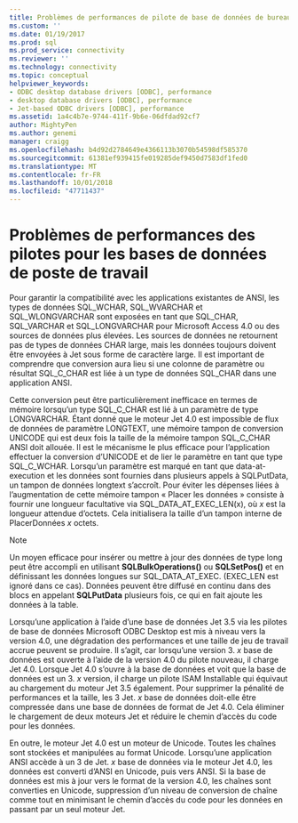 ```yaml
---
title: Problèmes de performances de pilote de base de données de bureau | Microsoft Docs
ms.custom: ''
ms.date: 01/19/2017
ms.prod: sql
ms.prod_service: connectivity
ms.reviewer: ''
ms.technology: connectivity
ms.topic: conceptual
helpviewer_keywords:
- ODBC desktop database drivers [ODBC], performance
- desktop database drivers [ODBC], performance
- Jet-based ODBC drivers [ODBC], performance
ms.assetid: 1a4c4b7e-9744-411f-9b6e-06dfdad92cf7
author: MightyPen
ms.author: genemi
manager: craigg
ms.openlocfilehash: b4d92d2784649e4366113b3070b54598df585370
ms.sourcegitcommit: 61381ef939415fe019285def9450d7583df1fed0
ms.translationtype: MT
ms.contentlocale: fr-FR
ms.lasthandoff: 10/01/2018
ms.locfileid: "47711437"
---
```

# <a name="desktop-database-driver-performance-issues"></a>Problèmes de performances des pilotes pour les bases de données de poste de travail
Pour garantir la compatibilité avec les applications existantes de ANSI, les types de données SQL_WCHAR, SQL_WVARCHAR et SQL_WLONGVARCHAR sont exposées en tant que SQL_CHAR, SQL_VARCHAR et SQL_LONGVARCHAR pour Microsoft Access 4.0 ou des sources de données plus élevées. Les sources de données ne retournent pas de types de données CHAR large, mais les données toujours doivent être envoyées à Jet sous forme de caractère large. Il est important de comprendre que conversion aura lieu si une colonne de paramètre ou résultat SQL_C_CHAR est liée à un type de données SQL_CHAR dans une application ANSI.  
  
 Cette conversion peut être particulièrement inefficace en termes de mémoire lorsqu’un type SQL_C_CHAR est lié à un paramètre de type LONGVARCHAR. Étant donné que le moteur Jet 4.0 est impossible de flux de données de paramètre LONGTEXT, une mémoire tampon de conversion UNICODE qui est deux fois la taille de la mémoire tampon SQL_C_CHAR ANSI doit allouée. Il est le mécanisme le plus efficace pour l’application effectuer la conversion d’UNICODE et de lier le paramètre en tant que type SQL_C_WCHAR. Lorsqu’un paramètre est marqué en tant que data-at-execution et les données sont fournies dans plusieurs appels à SQLPutData, un tampon de données longtext s’accroît. Pour éviter les dépenses liées à l’augmentation de cette mémoire tampon « Placer les données » consiste à fournir une longueur facultative via SQL_DATA_AT_EXEC_LEN(x), où *x* est la longueur attendue d’octets. Cela initialisera la taille d’un tampon interne de PlacerDonnées *x* octets.  
  
> [!NOTE]  
>  Un moyen efficace pour insérer ou mettre à jour des données de type long peut être accompli en utilisant **SQLBulkOperations()** ou **SQLSetPos()** et en définissant les données longues sur SQL_DATA_AT_EXEC. (EXEC_LEN est ignoré dans ce cas). Données peuvent être diffusé en continu dans des blocs en appelant **SQLPutData** plusieurs fois, ce qui en fait ajoute les données à la table.  
  
 Lorsqu’une application à l’aide d’une base de données Jet 3.5 via les pilotes de base de données Microsoft ODBC Desktop est mis à niveau vers la version 4.0, une dégradation des performances et une taille de jeu de travail accrue peuvent se produire. Il s’agit, car lorsqu’une version 3. *x* base de données est ouverte à l’aide de la version 4.0 du pilote nouveau, il charge Jet 4.0. Lorsque Jet 4.0 s’ouvre à la base de données et voit que la base de données est un 3. *x* version, il charge un pilote ISAM Installable qui équivaut au chargement du moteur Jet 3.5 également. Pour supprimer la pénalité de performances et la taille, les 3 Jet. *x* base de données doit-elle être compressée dans une base de données de format de Jet 4.0. Cela éliminer le chargement de deux moteurs Jet et réduire le chemin d’accès du code pour les données.  
  
 En outre, le moteur Jet 4.0 est un moteur de Unicode. Toutes les chaînes sont stockées et manipulées au format Unicode. Lorsqu’une application ANSI accède à un 3 de Jet. *x* base de données via le moteur Jet 4.0, les données est converti d’ANSI en Unicode, puis vers ANSI. Si la base de données est mis à jour vers le format de la version 4.0, les chaînes sont converties en Unicode, suppression d’un niveau de conversion de chaîne comme tout en minimisant le chemin d’accès du code pour les données en passant par un seul moteur Jet.
